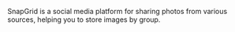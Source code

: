 
SnapGrid is a social media platform for sharing photos from various sources, helping you to store images by group.
 
 
